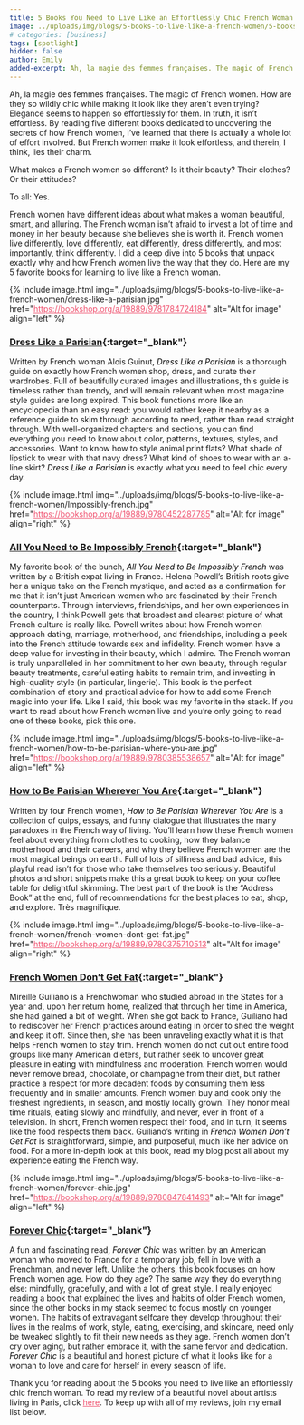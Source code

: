 ```yaml
---
title: 5 Books You Need to Live Like an Effortlessly Chic French Woman
image: ../uploads/img/blogs/5-books-to-live-like-a-french-women/5-books-to-live-like-a-french-women.jpg
# categories: [business]
tags: [spotlight]
hidden: false
author: Emily
added-excerpt: Ah, la magie des femmes françaises. The magic of French women. How are they so wildly chic while making it look like they aren’t even trying? Elegance seems to happen so effortlessly for them. In truth, it isn’t effortless. Through reading each of these books, I’ve learned that there is actually a whole lot of effort involved. But French women make it look effortless, and therein, I think, lies their charm.
---
```


<style> em {color: black;} p a {color: #f0506e;}</style>

Ah, la magie des femmes françaises. The magic of French women. How are they so wildly chic while making it look like they aren’t even trying? Elegance seems to happen so effortlessly for them. In truth, it isn’t effortless. By reading five different books dedicated to uncovering the secrets of how French women, I’ve learned that there is actually a whole lot of effort involved. But French women make it look effortless, and therein, I think, lies their charm.

What makes a French women so different? Is it their beauty? Their clothes? Or their attitudes?

To all: Yes.

French women have different ideas about what makes a woman beautiful, smart, and alluring. The French woman isn’t afraid to invest a lot of time and money in her beauty because she believes she is worth it. French women live differently, love differently, eat differently, dress differently, and most importantly, think differently. I did a deep dive into 5 books that unpack exactly why and how French women live the way that they do. Here are my 5 favorite books for learning to live like a French woman.

{% include image.html img="../uploads/img/blogs/5-books-to-live-like-a-french-women/dress-like-a-parisian.jpg" href="https://bookshop.org/a/19889/9781784724184" alt="Alt for image" align="left" %}

### [Dress Like a Parisian](https://bookshop.org/a/19889/9781784724184){:target="\_blank"}

Written by French woman Alois Guinut, _Dress Like a Parisian_ is a thorough guide on exactly how French women shop, dress, and curate their wardrobes. Full of beautifully curated images and illustrations, this guide is timeless rather than trendy, and will remain relevant when most magazine style guides are long expired. This book functions more like an encyclopedia than an easy read: you would rather keep it nearby as a reference guide to skim through according to need, rather than read straight through. With well-organized chapters and sections, you can find everything you need to know about color, patterns, textures, styles, and accessories. Want to know how to style animal print flats? What shade of lipstick to wear with that navy dress? What kind of shoes to wear with an a-line skirt? _Dress Like a Parisian_ is exactly what you need to feel chic every day.

{% include image.html img="../uploads/img/blogs/5-books-to-live-like-a-french-women/Impossibly-french.jpg" href="https://bookshop.org/a/19889/9780452287785" alt="Alt for image" align="right" %}

### [All You Need to Be Impossibly French](https://bookshop.org/a/19889/9780452287785){:target="\_blank"}

My favorite book of the bunch, _All You Need to Be Impossibly French_ was written by a British expat living in France. Helena Powell’s British roots give her a unique take on the French mystique, and acted as a confirmation for me that it isn’t just American women who are fascinated by their French counterparts. Through interviews, friendships, and her own experiences in the country, I think Powell gets that broadest and clearest picture of what French culture is really like. Powell writes about how French women approach dating, marriage, motherhood, and friendships, including a peek into the French attitude towards sex and infidelity. French women have a deep value for investing in their beauty, which I admire. The French woman is truly unparalleled in her commitment to her own beauty, through regular beauty treatments, careful eating habits to remain trim, and investing in high-quality style (in particular, lingerie). This book is the perfect combination of story and practical advice for how to add some French magic into your life. Like I said, this book was my favorite in the stack. If you want to read about how French women live and you’re only going to read one of these books, pick this one.

{% include image.html img="../uploads/img/blogs/5-books-to-live-like-a-french-women/how-to-be-parisian-where-you-are.jpg" href="https://bookshop.org/a/19889/9780385538657" alt="Alt for image" align="left" %}

### [How to Be Parisian Wherever You Are](https://bookshop.org/a/19889/9780385538657){:target="\_blank"}

Written by four French women, _How to Be Parisian Wherever You Are_ is a collection of quips, essays, and funny dialogue that illustrates the many paradoxes in the French way of living. You’ll learn how these French women feel about everything from clothes to cooking, how they balance motherhood and their careers, and why they believe French women are the most magical beings on earth. Full of lots of silliness and bad advice, this playful read isn’t for those who take themselves too seriously. Beautiful photos and short snippets make this a great book to keep on your coffee table for delightful skimming. The best part of the book is the “Address Book” at the end, full of recommendations for the best places to eat, shop, and explore. Très magnifique.

{% include image.html img="../uploads/img/blogs/5-books-to-live-like-a-french-women/french-women-dont-get-fat.jpg" href="https://bookshop.org/a/19889/9780375710513" alt="Alt for image" align="right" %}

### [French Women Don’t Get Fat](https://bookshop.org/a/19889/9780375710513){:target="\_blank"}

Mireille Guiliano is a Frenchwoman who studied abroad in the States for a year and, upon her return home, realized that through her time in America, she had gained a bit of weight. When she got back to France, Guiliano had to rediscover her French practices around eating in order to shed the weight and keep it off. Since then, she has been unraveling exactly what it is that helps French women to stay trim. French women do not cut out entire food groups like many American dieters, but rather seek to uncover great pleasure in eating with mindfulness and moderation. French women would never remove bread, chocolate, or champagne from their diet, but rather practice a respect for more decadent foods by consuming them less frequently and in smaller amounts. French women buy and cook only the freshest ingredients, in season, and mostly locally grown. They honor meal time rituals, eating slowly and mindfully, and never, ever in front of a television. In short, French women respect their food, and in turn, it seems like the food respects them back. Guiliano’s writing in _French Women Don’t Get Fat_ is straightforward, simple, and purposeful, much like her advice on food. For a more in-depth look at this book, read my blog post all about my experience eating the French way.

{% include image.html img="../uploads/img/blogs/5-books-to-live-like-a-french-women/forever-chic.jpg" href="https://bookshop.org/a/19889/9780847841493" alt="Alt for image" align="left" %}

### [Forever Chic](https://bookshop.org/a/19889/9780847841493){:target="\_blank"}

A fun and fascinating read, _Forever Chic_ was written by an American woman who moved to France for a temporary job, fell in love with a Frenchman, and never left. Unlike the others, this book focuses on how French women age. How do they age? The same way they do everything else: mindfully, gracefully, and with a lot of great style. I really enjoyed reading a book that explained the lives and habits of older French women, since the other books in my stack seemed to focus mostly on younger women. The habits of extravagant selfcare they develop throughout their lives in the realms of work, style, eating, exercising, and skincare, need only be tweaked slightly to fit their new needs as they age. French women don’t cry over aging, but rather embrace it, with the same fervor and dedication. _Forever Chic_ is a beautiful and honest picture of what it looks like for a woman to love and care for herself in every season of life.

Thank you for reading about the 5 books you need to live like an effortlessly chic french woman. To read my review of a beautiful novel about artists living in Paris, click [here](https://project-emily.com/the-age-of-light/). To keep up with all of my reviews, join my email list below.
